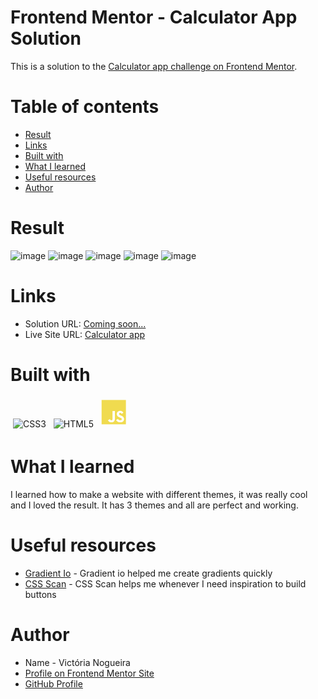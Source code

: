 # Frontend Mentor - Calculator App Solution

This is a solution to the [Calculator app challenge on Frontend Mentor](https://www.frontendmentor.io/challenges/calculator-app-9lteq5N29).

# Table of contents

- [Result](#result)
- [Links](#links)
- [Built with](#built-with)
- [What I learned](#what-i-learned)
- [Useful resources](#useful-resources)
- [Author](#author)

# Result

![image](https://github.com/victoriamnx/Calculator-App/assets/96449803/2906e06f-6c95-4c04-a676-a584a8bc2824)
![image](https://github.com/victoriamnx/Calculator-App/assets/96449803/39b3ba38-c3c6-40ea-b9d7-3120e7faf685)
![image](https://github.com/victoriamnx/Calculator-App/assets/96449803/f961e64e-b3ae-4fb4-b7d0-04ad1672269b)
![image](https://github.com/victoriamnx/Calculator-App/assets/96449803/18912abb-c29c-431d-98ae-4ec13f7da0ea)
![image](https://github.com/victoriamnx/Calculator-App/assets/96449803/3d947354-1202-43f6-ad30-2ec4832bc5ed)

# Links

- Solution URL: [Coming soon...](.)
- Live Site URL: [Calculator app](https://victoriamnx.github.io/Calculator-App/)

# Built with

<img src="https://i.ibb.co/bLF1P6n/css-3.png" alt="CSS3" height="40" style="vertical-align:down; margin:4px"></a>
<img src="https://i.ibb.co/Ch4SDLV/html-1.png" alt="HTML5" height="40" style="vertical-align:down; margin:4px"></a>
<img src="https://raw.githubusercontent.com/devicons/devicon/master/icons/javascript/javascript-plain.svg" alt="JavaScript" height="40" style="vertical-align:down; margin:4px">

# What I learned

I learned how to make a website with different themes, it was really cool and I loved the result. It has 3 themes and all are perfect and working.

# Useful resources

- [Gradient Io](https://cssgradient.io/) - Gradient io helped me create gradients quickly
- [CSS Scan](https://getcssscan.com/css-buttons-examples) - CSS Scan helps me whenever I need inspiration to build buttons

# Author

- Name - Victória Nogueira
- [Profile on Frontend Mentor Site](https://www.frontendmentor.io/profile/victoriamnx)
- [GitHub Profile](https://github.com/victoriamnx)
